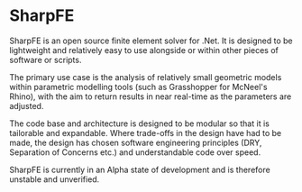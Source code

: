 # SharpFE

SharpFE is an open source finite element solver for .Net.  It is designed to be lightweight and relatively easy to use alongside or within other pieces of software or scripts.

The primary use case is the analysis of relatively small geometric models within parametric modelling tools (such as Grasshopper for McNeel's Rhino), with the aim to return results in near real-time as the parameters are adjusted.

The code base and architecture is designed to be modular so that it is tailorable and expandable.  Where trade-offs in the design have had to be made, the design has chosen software engineering principles (DRY, Separation of Concerns etc.) and understandable code over speed.

SharpFE is currently in an Alpha state of development and is therefore unstable and unverified.
